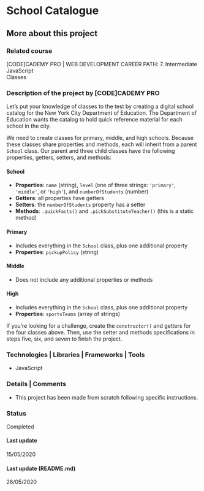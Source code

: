 # School Catalogue

## More about this project

### Related course
[CODE]CADEMY PRO | WEB DEVELOPMENT CAREER PATH: 7. Intermediate JavaScript  
Classes

### Description of the project by [CODE]CADEMY PRO
Let’s put your knowledge of classes to the test by creating a digital school catalog for the New York City Department of Education. The Department of Education wants the catalog to hold quick reference material for each school in the city.

We need to create classes for primary, middle, and high schools. Because these classes share properties and methods, each will inherit from a parent `School` class. Our parent and three child classes have the following properties, getters, setters, and methods:

#### School
- **Properties**: `name` (string), `level` (one of three strings: `'primary'`, `'middle'`, or `'high'`), and `numberOfStudents` (number)  
- **Getters**: all properties have getters  
- **Setters**: the `numberOfStudents` property has a setter  
- **Methods**: `.quickFacts()` and `.pickSubstituteTeacher()` (this is a static method)  

#### Primary
- Includes everything in the `School` class, plus one additional property  
- **Properties**: `pickupPolicy` (string)  

#### Middle
- Does not include any additional properties or methods  

#### High
- Includes everything in the `School` class, plus one additional property  
- **Properties**: `sportsTeams` (array of strings)  

If you’re looking for a challenge, create the `constructor()` and getters for the four classes above. Then, use the setter and methods specifications in steps five, six, and seven to finish the project.

### Technologies | Libraries | Frameworks | Tools  
- JavaScript

### Details | Comments
- This project has been made from scratch following specific instructions. 

### Status
Completed 

#### Last update
15/05/2020

#### Last update (README.md)
26/05/2020
